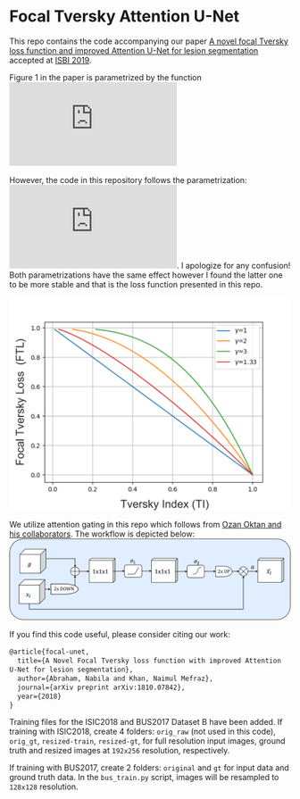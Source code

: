 # Focal Tversky Attention U-Net

This repo contains the code accompanying our paper [A novel focal Tversky loss function and improved Attention U-Net for lesion segmentation](https://arxiv.org/abs/1810.07842) accepted at [ISBI 2019](https://biomedicalimaging.org/2019/).

Figure 1 in the paper is parametrized by the function ![](https://latex.codecogs.com/gif.latex?1%20-%28TI_c%29%5E%7B%7B%5Cfrac%7B1%7D%7B%5Cgamma%7D%7D%7D)

However, the code in this repository follows the parametrization: ![](https://latex.codecogs.com/gif.latex?%281%20-TI_c%29%5E%7B%7B%5Cfrac%7B1%7D%7B%5Cgamma%7D%7D%7D). I apologize for any confusion! Both parametrizations have the same effect however I found the latter one to be more stable and that is the loss function presented in this repo. 

![Observe the behavior of the loss function with different modulations by gamma](\images\ftl.png)

We utilize attention gating in this repo which follows from [Ozan Oktan and his collaborators](https://arxiv.org/abs/1804.03999). The workflow is depicted below: ![](\images\ag.png)

If you find this code useful, please consider citing our work:

```
@article{focal-unet,
  title={A Novel Focal Tversky loss function with improved Attention U-Net for lesion segmentation},
  author={Abraham, Nabila and Khan, Naimul Mefraz},
  journal={arXiv preprint arXiv:1810.07842},
  year={2018}
}
```

Training files for the ISIC2018 and BUS2017 Dataset B have been added. 
If training with ISIC2018, create 4 folders: `orig_raw` (not used in this code), `orig_gt`, `resized-train`, `resized-gt`, for full 
resolution input images, ground truth and resized images at `192x256` resolution, respectively.

If training with BUS2017, create 2 folders: `original` and `gt` for input data and ground truth data. In the `bus_train.py` script, images 
will be resampled to `128x128` resolution. 


